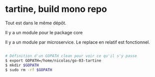 # tartine, build mono repo

Tout est dans le même dépôt. 

Il y a un module pour le package core

Il y a un module par microservice. Le replace en relatif est fonctionnel.

##
```bash
# Définition d'un GOPATH clean pour voir ce qu'il s'y passe
$ export GOPATH=/home/nicolas/go-03-tartine
$ mkdir $GOPATH
$ sudo rm -rf $GOPATH


``` 
